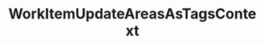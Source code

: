 ---
optionsClassName: WorkItemUpdateAreasAsTagsConfig
optionsClassFullName: MigrationTools._EngineV1.Configuration.Processing.WorkItemUpdateAreasAsTagsConfig
configurationSamples:
- name: default
  description: 
  code: >-
    {
      "$type": "WorkItemUpdateAreasAsTagsConfig",
      "Enabled": false,
      "AreaIterationPath": null
    }
  sampleFor: MigrationTools._EngineV1.Configuration.Processing.WorkItemUpdateAreasAsTagsConfig
description: A common issue with older *TFS/Azure DevOps* instances is the proliferation of `Area Paths`. With the use of `Area Path` for `Teams` and the addition of the `Node Name` column option these extensive tag hierarchies should instad be moved to tags.
className: WorkItemUpdateAreasAsTagsContext
typeName: Processors
architecture: v1
options:
- parameterName: AreaIterationPath
  type: String
  description: This is a required parameter. That define the root path of the iteration. To get the full path use `\`
  defaultValue: '\'
- parameterName: Enabled
  type: Boolean
  description: missng XML code comments
  defaultValue: missng XML code comments
status: Beta
processingTarget: Work Item
classFile: /src/VstsSyncMigrator.Core/Execution/ProcessingContext/WorkItemUpdateAreasAsTagsContext.cs
optionsClassFile: /src/MigrationTools/_EngineV1/Configuration/Processing/WorkItemUpdateAreasAsTagsConfig.cs

redirectFrom: []
layout: reference
toc: true
permalink: /Reference/v1/Processors/WorkItemUpdateAreasAsTagsContext/
title: WorkItemUpdateAreasAsTagsContext
categories:
- Processors
- v1
topics:
- topic: notes
  path: ../../../../../docs/Reference/v1/Processors/WorkItemUpdateAreasAsTagsContext-notes.md
  exists: false
  markdown: ''
- topic: introduction
  path: ../../../../../docs/Reference/v1/Processors/WorkItemUpdateAreasAsTagsContext-introduction.md
  exists: false
  markdown: ''

---